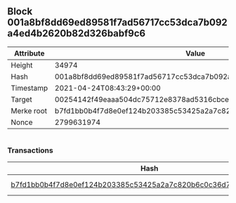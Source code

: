 ## Block 001a8bf8dd69ed89581f7ad56717cc53dca7b092a4ed4b2620b82d326babf9c6

Attribute | Value
--- | ---
Height | 34974
Hash | 001a8bf8dd69ed89581f7ad56717cc53dca7b092a4ed4b2620b82d326babf9c6
Timestamp | 2021-04-24T08:43:29+00:00
Target | 00254142f49eaaa504dc75712e8378ad5316cbcead634704b3734b6271167cc4
Merke root | b7fd1bb0b4f7d8e0ef124b203385c53425a2a7c820b6c0c36d72d279eec83310
Nonce | 2799631974

```

```

### Transactions

Hash | Amount
--- | ---
[b7fd1bb0b4f7d8e0ef124b203385c53425a2a7c820b6c0c36d72d279eec83310](b7fd1bb0b4f7d8e0ef124b203385c53425a2a7c820b6c0c36d72d279eec83310.md) | 10.00000000 SKEPTI 
